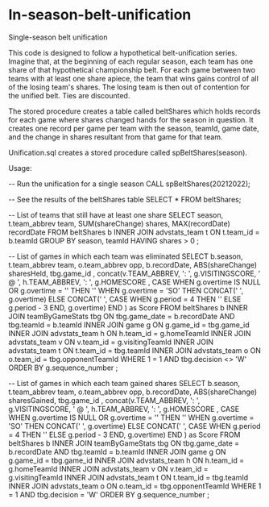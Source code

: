 # In-season-belt-unification
Single-season belt unification

This code is designed to follow a hypothetical belt-unification series.  Imagine that, at the beginning of each regular season, each team has one share of that hypothetical championship belt.  For each game between two teams with at least one share apiece, the team that wins gains control of all of the losing team's shares.  The losing team is then out of contention for the unified belt.  Ties are discounted.

The stored procedure creates a table called beltShares which holds records for each game where shares changed hands for the season in question.  It creates one record per game per team with the season, teamId, game date, and the change in shares resultant from that game for that team.

Unification.sql creates a stored procedure called spBeltShares(season). 

Usage:

-- Run the unification for a single season
CALL spBeltShares(20212022);

-- See the results of the beltShares table
SELECT * FROM beltShares;

-- List of teams that still have at least one share
SELECT season, t.team_abbrev team, SUM(shareChange) shares, MAX(recordDate) recordDate
FROM beltShares b
INNER JOIN advstats_team t ON t.team_id = b.teamId
GROUP BY season, teamId
HAVING shares > 0
;

-- List of games in which each team was eliminated
SELECT b.season, t.team_abbrev team, o.team_abbrev opp, b.recordDate, ABS(shareChange) sharesHeld, tbg.game_id
     , concat(v.TEAM_ABBREV, ': ', g.VISITINGSCORE, ' @ ', h.TEAM_ABBREV, ': ', g.HOMESCORE
              , CASE WHEN g.overtime IS NULL OR g.overtime = '' THEN ''
                     WHEN g.overtime = 'SO' THEN CONCAT(' ', g.overtime)
                     ELSE CONCAT(' ', CASE WHEN g.period = 4 THEN '' ELSE g.period - 3 END, g.overtime)
                END
             ) as Score
FROM beltShares b
INNER JOIN teamByGameStats tbg ON tbg.game_date = b.recordDate AND tbg.teamId = b.teamId
INNER JOIN game g ON g.game_id = tbg.game_id
INNER JOIN advstats_team h ON h.team_id = g.homeTeamId
INNER JOIN advstats_team v ON v.team_id = g.visitingTeamId
INNER JOIN advstats_team t ON t.team_id = tbg.teamId
INNER JOIN advstats_team o ON o.team_id = tbg.opponentTeamId
WHERE 1 = 1
  AND tbg.decision <> 'W'
ORDER BY g.sequence_number
;


-- List of games in which each team gained shares
SELECT b.season, t.team_abbrev team, o.team_abbrev opp, b.recordDate, ABS(shareChange) sharesGained, tbg.game_id
     , concat(v.TEAM_ABBREV, ': ', g.VISITINGSCORE, ' @ ', h.TEAM_ABBREV, ': ', g.HOMESCORE
              , CASE WHEN g.overtime IS NULL OR g.overtime = '' THEN ''
                     WHEN g.overtime = 'SO' THEN CONCAT(' ', g.overtime)
                     ELSE CONCAT(' ', CASE WHEN g.period = 4 THEN '' ELSE g.period - 3 END, g.overtime)
                END
             ) as Score
FROM beltShares b
INNER JOIN teamByGameStats tbg ON tbg.game_date = b.recordDate AND tbg.teamId = b.teamId
INNER JOIN game g ON g.game_id = tbg.game_id
INNER JOIN advstats_team h ON h.team_id = g.homeTeamId
INNER JOIN advstats_team v ON v.team_id = g.visitingTeamId
INNER JOIN advstats_team t ON t.team_id = tbg.teamId
INNER JOIN advstats_team o ON o.team_id = tbg.opponentTeamId
WHERE 1 = 1
  AND tbg.decision = 'W'
ORDER BY g.sequence_number
;
